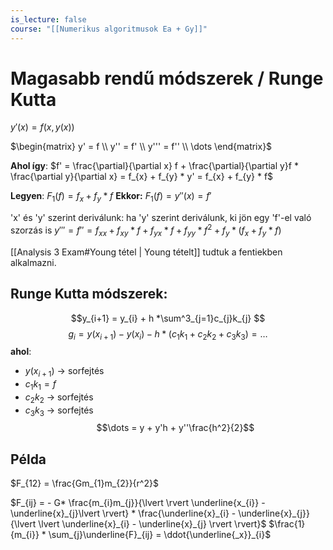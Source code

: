 ```yaml
---
is_lecture: false
course: "[[Numerikus algoritmusok Ea + Gy]]"
---
```

# Magasabb rendű módszerek / Runge Kutta

$y'(x) = f(x,y(x))$ 

$\begin{matrix} y' = f \\ y'' = f' \\ y''' = f'' \\ \dots \end{matrix}$

**Ahol így**:
$f' = \frac{\partial}{\partial x} f + \frac{\partial}{\partial y}f * \frac{\partial y}{\partial x} = f_{x} + f_{y} * y' = f_{x} + f_{y} * f$ 

**Legyen**:
$F_{1}(f) = f_{x} +f_{y}*f$
**Ekkor:**
$F_{1}(f) = y''(x) = f'$   

'x' és 'y' szerint deriválunk: ha 'y' szerint deriválunk, ki jön egy 'f'-el való szorzás is
$y''' = f'' = f_{xx} + f_{xy} * f + f_{yx} * f + f_{yy} * f^2 + f_{y} * (f_{x} + f_{y} * f)$ 

[[Analysis 3 Exam#Young tétel | Young tételt]] tudtuk a fentiekben alkalmazni.
## Runge Kutta módszerek:
$$y_{i+1} = y_{i} + h *\sum^3_{j=1}c_{j}k_{j} $$
$$g_{i} = y(x_{i+1}) - y(x_{i}) - h*(c_{1}k_{1} + c_{2}k_{2} +c_{3}k_{3}) = \dots$$
**ahol**:
- $y(x_{i+1})$ -> sorfejtés
- $c_{1}k_{1} = f$ 
- $c_{2}k_{2}$ -> sorfejtés
- $c_{3}k_{3}$ -> sorfejtés
$$\dots = y + y'h + y''\frac{h^2}{2}$$
## Példa
$F_{12} = \frac{Gm_{1}m_{2}}{r^2}$

$F_{ij} = - G* \frac{m_{i}m_{j}}{\lvert  \rvert \underline{x_{i}} - \underline{x}_{j}\lvert  \rvert} * \frac{\underline{x}_{i} - \underline{x}_{j}}{\lvert \lvert \underline{x}_{i} - \underline{x}_{j} \rvert \rvert}$
$\frac{1}{m_{i}} * \sum_{j}\underline{F}_{ij} = \ddot{\underline{_x}}_{i}$ 